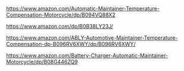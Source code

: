 https://www.amazon.com/Automatic-Maintainer-Temperature-Compensation-Motorcycle/dp/B094VQ88X2

https://www.amazon.com/dp/B0B38LY23J/

https://www.amazon.com/ABLY-Automotive-Maintainer-Temperature-Compensation-dp-B096RV6XWY/dp/B096RV6XWY/

https://www.amazon.com/Battery-Charger-Automatic-Maintainer-Motorcycle/dp/B08G446ZQ9
